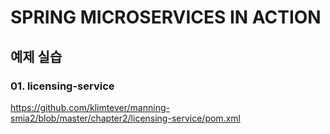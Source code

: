 # SPRING MICROSERVICES IN ACTION

## 예제 실습

### 01. licensing-service
https://github.com/klimtever/manning-smia2/blob/master/chapter2/licensing-service/pom.xml



